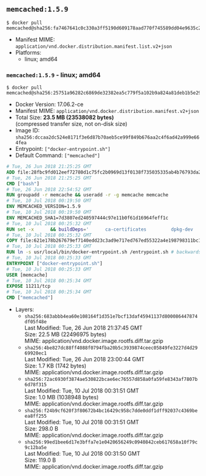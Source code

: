 ## `memcached:1.5.9`

```console
$ docker pull memcached@sha256:fa7467641c0c330a3ff5190d609178aad770f745589dd04e9635c21a111c7a09
```

-	Manifest MIME: `application/vnd.docker.distribution.manifest.list.v2+json`
-	Platforms:
	-	linux; amd64

### `memcached:1.5.9` - linux; amd64

```console
$ docker pull memcached@sha256:25751a96282c6869de32382ea5c779f5a102b9a824a81deb1b5e2933c11adf3a
```

-	Docker Version: 17.06.2-ce
-	Manifest MIME: `application/vnd.docker.distribution.manifest.v2+json`
-	Total Size: **23.5 MB (23538082 bytes)**  
	(compressed transfer size, not on-disk size)
-	Image ID: `sha256:dccaa2dc524e8171f3e6d87b70aeb5ce99f849b676aa2c4f6ad42a999e664fea`
-	Entrypoint: `["docker-entrypoint.sh"]`
-	Default Command: `["memcached"]`

```dockerfile
# Tue, 26 Jun 2018 21:25:25 GMT
ADD file:28fbc9fd012eef72780d1c75fc2b0969d13f0138f735035335ab4b76793da2da in / 
# Tue, 26 Jun 2018 21:25:25 GMT
CMD ["bash"]
# Tue, 26 Jun 2018 22:54:52 GMT
RUN groupadd -r memcache && useradd -r -g memcache memcache
# Tue, 10 Jul 2018 00:19:50 GMT
ENV MEMCACHED_VERSION=1.5.9
# Tue, 10 Jul 2018 00:19:50 GMT
ENV MEMCACHED_SHA1=7d3807ed240597444c97e11b0f61d16964feff1c
# Tue, 10 Jul 2018 00:25:32 GMT
RUN set -x 		&& buildDeps=' 		ca-certificates 		dpkg-dev 		gcc 		libc6-dev 		libevent-dev 		libsasl2-dev 		make 		perl 		wget 	' 	&& apt-get update && apt-get install -y $buildDeps --no-install-recommends 	&& rm -rf /var/lib/apt/lists/* 		&& wget -O memcached.tar.gz "https://memcached.org/files/memcached-$MEMCACHED_VERSION.tar.gz" 	&& echo "$MEMCACHED_SHA1  memcached.tar.gz" | sha1sum -c - 	&& mkdir -p /usr/src/memcached 	&& tar -xzf memcached.tar.gz -C /usr/src/memcached --strip-components=1 	&& rm memcached.tar.gz 		&& cd /usr/src/memcached 		&& gnuArch="$(dpkg-architecture --query DEB_BUILD_GNU_TYPE)" 	&& enableExtstore="$( 		case "$gnuArch" in 			s390x-*) ;; 			*) echo '--enable-extstore' ;; 		esac 	)" 	&& ./configure 		--build="$gnuArch" 		--enable-sasl 		$enableExtstore 	&& make -j "$(nproc)" 		&& make test 	&& make install 		&& cd / && rm -rf /usr/src/memcached 		&& apt-mark manual 		libevent-2.0-5 		libsasl2-2 	&& apt-get purge -y --auto-remove $buildDeps 		&& memcached -V
# Tue, 10 Jul 2018 00:25:32 GMT
COPY file:621e178b267679ef7140edd23c3ad9e717ed767ed55322a4e198798311bc1d36 in /usr/local/bin/ 
# Tue, 10 Jul 2018 00:25:33 GMT
RUN ln -s usr/local/bin/docker-entrypoint.sh /entrypoint.sh # backwards compat
# Tue, 10 Jul 2018 00:25:33 GMT
ENTRYPOINT ["docker-entrypoint.sh"]
# Tue, 10 Jul 2018 00:25:33 GMT
USER [memcache]
# Tue, 10 Jul 2018 00:25:34 GMT
EXPOSE 11211/tcp
# Tue, 10 Jul 2018 00:25:34 GMT
CMD ["memcached"]
```

-	Layers:
	-	`sha256:683abbb4ea60e108164f1d351e7bcf13daf45941137d800086447874df05f48e`  
		Last Modified: Tue, 26 Jun 2018 21:37:45 GMT  
		Size: 22.5 MB (22496975 bytes)  
		MIME: application/vnd.docker.image.rootfs.diff.tar.gzip
	-	`sha256:4be827dc88ff4088f0794fba20b5c3939874ceec05849fe3227d4d2969920ec1`  
		Last Modified: Tue, 26 Jun 2018 23:00:44 GMT  
		Size: 1.7 KB (1742 bytes)  
		MIME: application/vnd.docker.image.rootfs.diff.tar.gzip
	-	`sha256:72ac6930f3874ae530822bcae6ec76557d858a0fa59fe8343af7807b6d78f315`  
		Last Modified: Tue, 10 Jul 2018 00:31:51 GMT  
		Size: 1.0 MB (1038948 bytes)  
		MIME: application/vnd.docker.image.rootfs.diff.tar.gzip
	-	`sha256:f24b9cf620f3f80672b4bc16429c958c7dde0ddf1dff92037c4369beea8ff255`  
		Last Modified: Tue, 10 Jul 2018 00:31:51 GMT  
		Size: 298.0 B  
		MIME: application/vnd.docker.image.rootfs.diff.tar.gzip
	-	`sha256:99ed1bee6d17e3bffa7e1e0420656249c0940842ceb617658a10f79c9c12ba5e`  
		Last Modified: Tue, 10 Jul 2018 00:31:50 GMT  
		Size: 119.0 B  
		MIME: application/vnd.docker.image.rootfs.diff.tar.gzip

